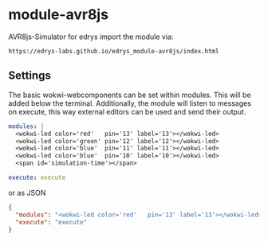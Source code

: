 # module-avr8js

AVR8js-Simulator for edrys import the module via:

`https://edrys-labs.github.io/edrys_module-avr8js/index.html`

## Settings

The basic wokwi-webcomponents can be set within modules.
This will be added below the terminal.
Additionally, the module will listen to messages on execute, this way external editors can be used and send their output.

``` yaml
modules: |
  <wokwi-led color='red'   pin='13' label='13'></wokwi-led>
  <wokwi-led color='green' pin='12' label='12'></wokwi-led>
  <wokwi-led color='blue'  pin='11' label='11'></wokwi-led>
  <wokwi-led color='blue'  pin='10' label='10'></wokwi-led>
  <span id='simulation-time'></span>

execute: execute
```

or as JSON

``` json
{
  "modules": "<wokwi-led color='red'   pin='13' label='13'></wokwi-led>\n<wokwi-led color='green' pin='12' label='12'></wokwi-led>\n<wokwi-led color='blue'  pin='11' label='11'></wokwi-led>\n<wokwi-led color='blue'  pin='10' label='10'></wokwi-led>\n<span id='simulation-time'></span>",
  "execute": "execute"
}
```
